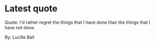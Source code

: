 # Latest quote 

Quote: I'd rather regret the things that I have done than the things that I have not done. 

By: Lucille Ball